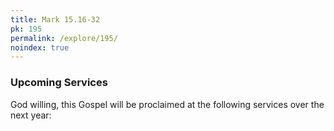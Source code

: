 ```yaml
---
title: Mark 15.16-32
pk: 195
permalink: /explore/195/
noindex: true
---
```


### Upcoming Services

God willing, this Gospel will be proclaimed at the following services over the next year:


